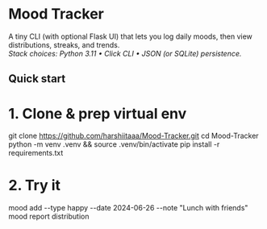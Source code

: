 # Mood Tracker

A tiny CLI (with optional Flask UI) that lets you log daily moods, then view
distributions, streaks, and trends.  
*Stack choices: Python 3.11 • Click CLI • JSON (or SQLite) persistence.*

## Quick start
# 1. Clone & prep virtual env
git clone https://github.com/harshiitaaa/Mood-Tracker.git
cd Mood-Tracker
python -m venv .venv && source .venv/bin/activate
pip install -r requirements.txt

# 2. Try it
mood add --type happy --date 2024-06-26 --note "Lunch with friends"
mood report distribution

<!-- 
app/              # source code package
tests/            # pytest unit tests
sample_data/      # seed JSON for demo -->
